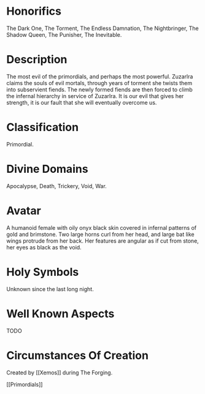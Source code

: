 # Honorifics
The Dark One, The Torment, The Endless Damnation, The Nightbringer, The Shadow Queen, The Punisher, The Inevitable.

# Description
The most evil of the primordials, and perhaps the most powerful. Zuzarlra claims the souls of evil mortals, through years of torment she twists them into subservient fiends. The newly formed fiends are then forced to climb the infernal hierarchy in service of Zuzarlra. It is our evil that gives her strength, it is our fault that she will eventually overcome us.

# Classification
Primordial.

# Divine Domains
Apocalypse, Death, Trickery, Void, War.

# Avatar
A humanoid female with oily onyx black skin covered in infernal patterns of gold and brimstone. Two large horns curl from her head, and large bat like wings protrude from her back. Her features are angular as if cut from stone, her eyes as black as the void.

# Holy Symbols
Unknown since the last long night.

# Well Known Aspects
TODO

# Circumstances Of Creation
Created by [[Xemos]] during The Forging.

[[Primordials]]